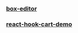 ### [box-editor](https://lazyken.github.io/box-editor/)

### [react-hook-cart-demo](https://lazyken.github.io/React-Hook-Cart-Demo/)
